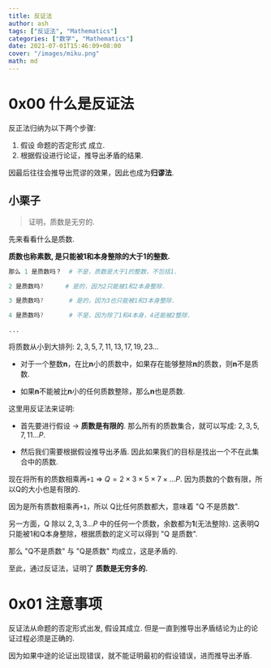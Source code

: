 ```yaml
---
title: 反证法
author: ash
tags: ["反证法", "Mathematics"]
categories: ["数学", "Mathematics"]
date: 2021-07-01T15:46:09+08:00
cover: "/images/miku.png"
math: md
---
```


# 0x00 什么是反证法

反正法归纳为以下两个步骤:

1. 假设 命题的否定形式 成立.
2. 根据假设进行论证，推导出矛盾的结果.

因最后往往会推导出荒谬的效果，因此也成为**归谬法**.


## 小栗子

> 证明，质数是无穷的.  

先来看看什么是质数.

**质数也称素数, 是只能被1和本身整除的大于1的整数.**


```s
那么 1 是质数吗？  # 不是，质数是大于1的整数，不包括1.

2 是质数吗?      # 是的，因为2只能被1和2本身整除.

3 是质数吗?       # 是的，因为3也只能被1和3本身整除.

4 是质数吗?       # 不是，因为除了1和4本身，4还能被2整除.

...
```

将质数从小到大排列: $2, 3, 5, 7, 11, 13, 17, 19, 23 ...$

* 对于一个整数**n**，在比**n**小的质数中，如果存在能够整除**n**的质数，则**n**不是质数.

* 如果**n**不能被比**n**小的任何质数整除，那么**n**也是质数.


这里用反证法来证明: 

* 首先要进行假设 -> **质数是有限的**. 那么所有的质数集合，就可以写成: $2,3,5,7,11...P$.

* 然后我们需要根据假设推导出矛盾. 因此如果我们的目标是找出一个不在此集合中的质数.

现在将所有的质数相乘再`+1` => $Q = 2\times3\times5\times7\times...P$. 因为质数的个数有限，所以Q的大小也是有限的.

因为是所有质数相乘再`+1`，所以 Q比任何质数都大，意味着 "Q 不是质数".

另一方面，Q 除以 $2,3,3...P$ 中的任何一个质数，余数都为**1**(无法整除).  这表明Q只能被1和Q本身整除，根据质数的定义可以得到 "Q 是质数".

那么 "Q不是质数" 与 "Q是质数" 均成立，这是矛盾的. 

至此，通过反证法，证明了 **质数是无穷多的.**


# 0x01 注意事项

反证法从命题的否定形式出发, 假设其成立. 但是一直到推导出矛盾结论为止的论证过程必须是正确的.

因为如果中途的论证出现错误，就不能证明最初的假设错误，进而推导出矛盾.
